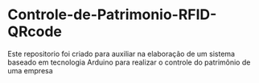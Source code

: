 # Controle-de-Patrimonio-RFID-QRcode
Este repositorio foi criado para auxiliar na elaboração de um sistema baseado em tecnologia Arduino para realizar o controle do patrimônio de uma empresa
